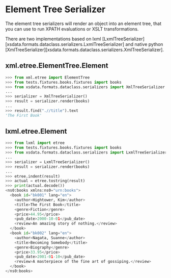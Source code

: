 # Element Tree Serializer

The element tree serializers will render an object into an element tree, that you can
use to run XPATH evaluations or XSLT transformations.

There are two implementations based on lxml
[LxmlTreeSerializer][xsdata.formats.dataclass.serializers.LxmlTreeSerializer] and native
python [XmlTreeSerializer][xsdata.formats.dataclass.serializers.XmlTreeSerializer].

## xml.etree.ElementTree.Element

```python
>>> from xml.etree import ElementTree
>>> from tests.fixtures.books.fixtures import books
>>> from xsdata.formats.dataclass.serializers import XmlTreeSerializer
...
>>> serializer = XmlTreeSerializer()
>>> result = serializer.render(books)
...
>>> result.find(".//title").text
'The First Book'

```

## lxml.etree.Element

```python
>>> from lxml import etree
>>> from tests.fixtures.books.fixtures import books
>>> from xsdata.formats.dataclass.serializers import LxmlTreeSerializer
...
>>> serializer = LxmlTreeSerializer()
>>> result = serializer.render(books)
...
>>> etree.indent(result)
>>> actual = etree.tostring(result)
>>> print(actual.decode())
<ns0:books xmlns:ns0="urn:books">
  <book id="bk001" lang="en">
    <author>Hightower, Kim</author>
    <title>The First Book</title>
    <genre>Fiction</genre>
    <price>44.95</price>
    <pub_date>2000-10-01</pub_date>
    <review>An amazing story of nothing.</review>
  </book>
  <book id="bk002" lang="en">
    <author>Nagata, Suanne</author>
    <title>Becoming Somebody</title>
    <genre>Biography</genre>
    <price>33.95</price>
    <pub_date>2001-01-10</pub_date>
    <review>A masterpiece of the fine art of gossiping.</review>
  </book>
</ns0:books>

```
